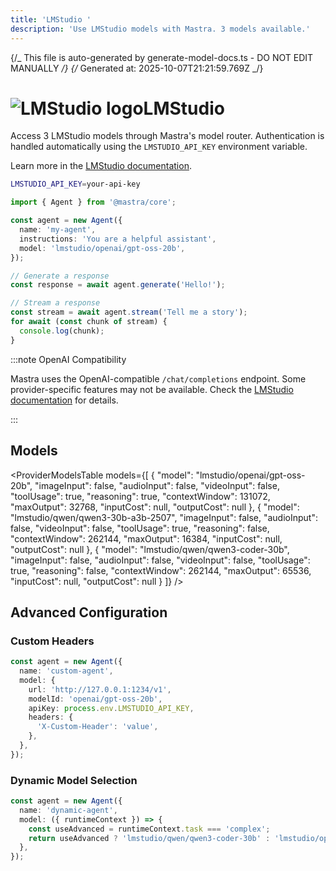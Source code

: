 ```yaml
---
title: 'LMStudio '
description: 'Use LMStudio models with Mastra. 3 models available.'
---
```


{/_ This file is auto-generated by generate-model-docs.ts - DO NOT EDIT MANUALLY _/}
{/_ Generated at: 2025-10-07T21:21:59.769Z _/}

# <img src="https://models.dev/logos/lmstudio.svg" alt="LMStudio logo" className="inline w-8 h-8 mr-2 align-middle dark:invert dark:brightness-0 dark:contrast-200" />LMStudio

Access 3 LMStudio models through Mastra's model router. Authentication is handled automatically using the `LMSTUDIO_API_KEY` environment variable.

Learn more in the [LMStudio documentation](https://lmstudio.ai/models).

```bash
LMSTUDIO_API_KEY=your-api-key
```

```typescript
import { Agent } from '@mastra/core';

const agent = new Agent({
  name: 'my-agent',
  instructions: 'You are a helpful assistant',
  model: 'lmstudio/openai/gpt-oss-20b',
});

// Generate a response
const response = await agent.generate('Hello!');

// Stream a response
const stream = await agent.stream('Tell me a story');
for await (const chunk of stream) {
  console.log(chunk);
}
```

:::note OpenAI Compatibility

Mastra uses the OpenAI-compatible `/chat/completions` endpoint. Some provider-specific features may not be available. Check the [LMStudio documentation](https://lmstudio.ai/models) for details.

:::

## Models

<ProviderModelsTable
models={[
{
"model": "lmstudio/openai/gpt-oss-20b",
"imageInput": false,
"audioInput": false,
"videoInput": false,
"toolUsage": true,
"reasoning": true,
"contextWindow": 131072,
"maxOutput": 32768,
"inputCost": null,
"outputCost": null
},
{
"model": "lmstudio/qwen/qwen3-30b-a3b-2507",
"imageInput": false,
"audioInput": false,
"videoInput": false,
"toolUsage": true,
"reasoning": false,
"contextWindow": 262144,
"maxOutput": 16384,
"inputCost": null,
"outputCost": null
},
{
"model": "lmstudio/qwen/qwen3-coder-30b",
"imageInput": false,
"audioInput": false,
"videoInput": false,
"toolUsage": true,
"reasoning": false,
"contextWindow": 262144,
"maxOutput": 65536,
"inputCost": null,
"outputCost": null
}
]}
/>

## Advanced Configuration

### Custom Headers

```typescript
const agent = new Agent({
  name: 'custom-agent',
  model: {
    url: 'http://127.0.0.1:1234/v1',
    modelId: 'openai/gpt-oss-20b',
    apiKey: process.env.LMSTUDIO_API_KEY,
    headers: {
      'X-Custom-Header': 'value',
    },
  },
});
```

### Dynamic Model Selection

```typescript
const agent = new Agent({
  name: 'dynamic-agent',
  model: ({ runtimeContext }) => {
    const useAdvanced = runtimeContext.task === 'complex';
    return useAdvanced ? 'lmstudio/qwen/qwen3-coder-30b' : 'lmstudio/openai/gpt-oss-20b';
  },
});
```
